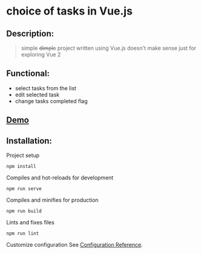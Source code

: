# choice of tasks in Vue.js

## Description:
> simple ~~dimple~~ project
> written using Vue.js
> doesn't make sense
> just for exploring Vue 2

## Functional:
- select tasks from the list
- edit selected task
- change tasks completed flag

<h2 align="left"><a  href="https://olzx.github.io/choice-loaded-tasks/demo">Demo</a></h2>

## Installation:

Project setup
```
npm install
```

Compiles and hot-reloads for development
```
npm run serve
```

Compiles and minifies for production
```
npm run build
```

Lints and fixes files
```
npm run lint
```

Customize configuration
See [Configuration Reference](https://cli.vuejs.org/config/).